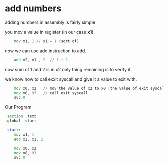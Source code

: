 # add numbers

adding numbers in assembly is fairly simple


you mov a value in register (in our case **x1**). 
```asm
    mov x1, 1 // x1 = 1 (sort of)
```
now we can use add instruction to add.
```asm
    add x2, x1 , 2  // 1 + 2
```


now sum of 1 and 2 is in x2
only thing remaining is to verify it.

we know how to call exxit syscall and give it a value to exit with.


```asm
    mov x0, x2   // mov the value of x2 to x0 (the value of exit syscall) 
    mov x8, 93   // call exit syscall
    svc 0
```


Our Program
```asm
.section .text
.global _start

_start:
    mov x1, 1
    add x2, x1, 2

    mov x0, x2
    mov x8, 93
    svc 0

```


